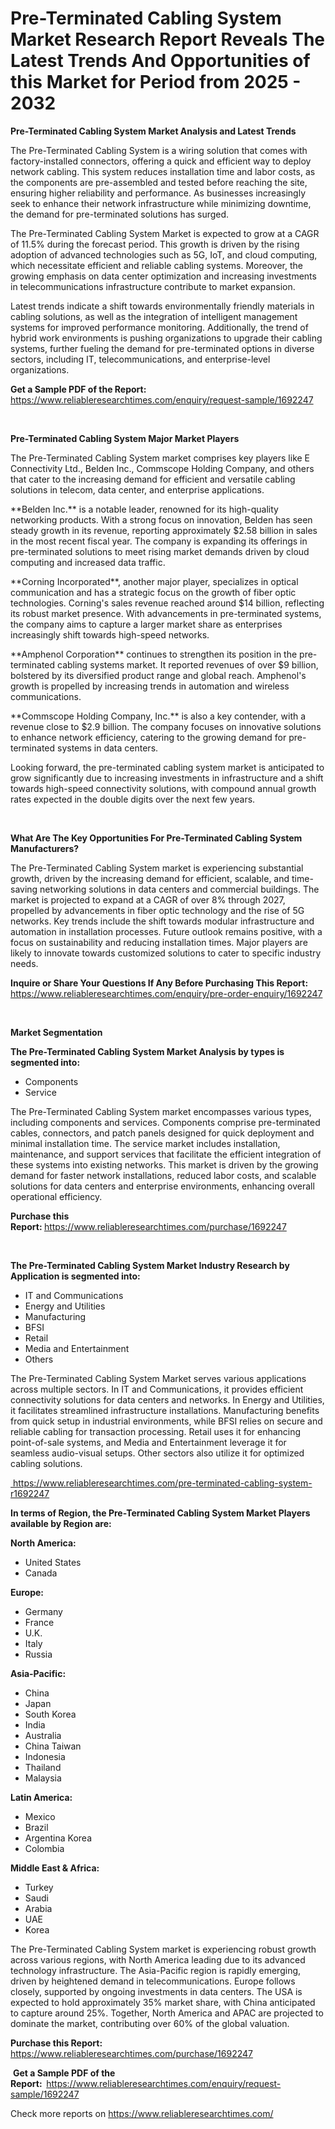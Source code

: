 <p><h1>Pre-Terminated Cabling System Market Research Report Reveals The Latest Trends And Opportunities of this Market for Period from 2025 - 2032</h1></p><p><strong>Pre-Terminated Cabling System Market Analysis and Latest Trends</strong></p>
<p><p>The Pre-Terminated Cabling System is a wiring solution that comes with factory-installed connectors, offering a quick and efficient way to deploy network cabling. This system reduces installation time and labor costs, as the components are pre-assembled and tested before reaching the site, ensuring higher reliability and performance. As businesses increasingly seek to enhance their network infrastructure while minimizing downtime, the demand for pre-terminated solutions has surged.</p><p>The Pre-Terminated Cabling System Market is expected to grow at a CAGR of 11.5% during the forecast period. This growth is driven by the rising adoption of advanced technologies such as 5G, IoT, and cloud computing, which necessitate efficient and reliable cabling systems. Moreover, the growing emphasis on data center optimization and increasing investments in telecommunications infrastructure contribute to market expansion. </p><p>Latest trends indicate a shift towards environmentally friendly materials in cabling solutions, as well as the integration of intelligent management systems for improved performance monitoring. Additionally, the trend of hybrid work environments is pushing organizations to upgrade their cabling systems, further fueling the demand for pre-terminated options in diverse sectors, including IT, telecommunications, and enterprise-level organizations.</p></p>
<p><strong>Get a Sample PDF of the Report:&nbsp;</strong> <a href="https://www.reliableresearchtimes.com/enquiry/request-sample/1692247?utm_campaign=3585&utm_medium=2&utm_source=Github&utm_content=ia&utm_term=27032025&utm_id=pre-terminated-cabling-system">https://www.reliableresearchtimes.com/enquiry/request-sample/1692247</a></p>
<p>&nbsp;</p>
<p><strong>Pre-Terminated Cabling System Major Market Players</strong></p>
<p><p>The Pre-Terminated Cabling System market comprises key players like E Connectivity Ltd., Belden Inc., Commscope Holding Company, and others that cater to the increasing demand for efficient and versatile cabling solutions in telecom, data center, and enterprise applications. </p><p>**Belden Inc.** is a notable leader, renowned for its high-quality networking products. With a strong focus on innovation, Belden has seen steady growth in its revenue, reporting approximately $2.58 billion in sales in the most recent fiscal year. The company is expanding its offerings in pre-terminated solutions to meet rising market demands driven by cloud computing and increased data traffic.</p><p>**Corning Incorporated**, another major player, specializes in optical communication and has a strategic focus on the growth of fiber optic technologies. Corning's sales revenue reached around $14 billion, reflecting its robust market presence. With advancements in pre-terminated systems, the company aims to capture a larger market share as enterprises increasingly shift towards high-speed networks.</p><p>**Amphenol Corporation** continues to strengthen its position in the pre-terminated cabling systems market. It reported revenues of over $9 billion, bolstered by its diversified product range and global reach. Amphenol's growth is propelled by increasing trends in automation and wireless communications.</p><p>**Commscope Holding Company, Inc.** is also a key contender, with a revenue close to $2.9 billion. The company focuses on innovative solutions to enhance network efficiency, catering to the growing demand for pre-terminated systems in data centers.</p><p>Looking forward, the pre-terminated cabling system market is anticipated to grow significantly due to increasing investments in infrastructure and a shift towards high-speed connectivity solutions, with compound annual growth rates expected in the double digits over the next few years.</p></p>
<p>&nbsp;</p>
<p><strong>What Are The Key Opportunities For Pre-Terminated Cabling System Manufacturers?</strong></p>
<p><p>The Pre-Terminated Cabling System market is experiencing substantial growth, driven by the increasing demand for efficient, scalable, and time-saving networking solutions in data centers and commercial buildings. The market is projected to expand at a CAGR of over 8% through 2027, propelled by advancements in fiber optic technology and the rise of 5G networks. Key trends include the shift towards modular infrastructure and automation in installation processes. Future outlook remains positive, with a focus on sustainability and reducing installation times. Major players are likely to innovate towards customized solutions to cater to specific industry needs.</p></p>
<p><strong>Inquire or Share Your Questions If Any Before Purchasing This Report:</strong> <a href="https://www.reliableresearchtimes.com/enquiry/pre-order-enquiry/1692247?utm_campaign=3585&utm_medium=2&utm_source=Github&utm_content=ia&utm_term=27032025&utm_id=pre-terminated-cabling-system">https://www.reliableresearchtimes.com/enquiry/pre-order-enquiry/1692247</a></p>
<p>&nbsp;</p>
<p><strong>Market Segmentation</strong></p>
<p><strong>The Pre-Terminated Cabling System Market Analysis by types is segmented into:</strong></p>
<p><ul><li>Components</li><li>Service</li></ul></p>
<p><p>The Pre-Terminated Cabling System market encompasses various types, including components and services. Components comprise pre-terminated cables, connectors, and patch panels designed for quick deployment and minimal installation time. The service market includes installation, maintenance, and support services that facilitate the efficient integration of these systems into existing networks. This market is driven by the growing demand for faster network installations, reduced labor costs, and scalable solutions for data centers and enterprise environments, enhancing overall operational efficiency.</p></p>
<p><strong>Purchase this Report:&nbsp;</strong><a href="https://www.reliableresearchtimes.com/purchase/1692247?utm_campaign=3585&utm_medium=2&utm_source=Github&utm_content=ia&utm_term=27032025&utm_id=pre-terminated-cabling-system">https://www.reliableresearchtimes.com/purchase/1692247</a></p>
<p>&nbsp;</p>
<p><strong>The Pre-Terminated Cabling System Market Industry Research by Application is segmented into:</strong></p>
<p><ul><li>IT and Communications</li><li>Energy and Utilities</li><li>Manufacturing</li><li>BFSI</li><li>Retail</li><li>Media and Entertainment</li><li>Others</li></ul></p>
<p><p>The Pre-Terminated Cabling System Market serves various applications across multiple sectors. In IT and Communications, it provides efficient connectivity solutions for data centers and networks. In Energy and Utilities, it facilitates streamlined infrastructure installations. Manufacturing benefits from quick setup in industrial environments, while BFSI relies on secure and reliable cabling for transaction processing. Retail uses it for enhancing point-of-sale systems, and Media and Entertainment leverage it for seamless audio-visual setups. Other sectors also utilize it for optimized cabling solutions.</p></p>
<p><a href="https://www.reliableresearchtimes.com/pre-terminated-cabling-system-r1692247?utm_campaign=3585&utm_medium=2&utm_source=Github&utm_content=ia&utm_term=27032025&utm_id=pre-terminated-cabling-system">&nbsp;https://www.reliableresearchtimes.com/pre-terminated-cabling-system-r1692247</a></p>
<p><strong>In terms of Region, the Pre-Terminated Cabling System Market Players available by Region are:</strong></p>
<p>
    <p> <strong> North America: </strong>
        <ul>
            <li>United States</li>
            <li>Canada</li>
        </ul>
        </p> 
    <p> <strong> Europe: </strong>
        <ul>
            <li>Germany</li>
            <li>France</li>
            <li>U.K.</li>
            <li>Italy</li>
            <li>Russia</li>
        </ul>
        </p> 
    <p> <strong> Asia-Pacific: </strong>
        <ul>
            <li>China</li>
            <li>Japan</li>
            <li>South Korea</li>
            <li>India</li>
            <li>Australia</li>
            <li>China Taiwan</li>
            <li>Indonesia</li>
            <li>Thailand</li>
            <li>Malaysia</li>
        </ul>
        </p> 
    <p> <strong> Latin America: </strong>
        <ul>
            <li>Mexico</li>
            <li>Brazil</li>
            <li>Argentina Korea</li>
            <li>Colombia</li>
        </ul>
        </p> 
    <p> <strong> Middle East & Africa: </strong>
        <ul>
            <li>Turkey</li>
            <li>Saudi</li>
            <li>Arabia</li>
            <li>UAE</li>
            <li>Korea</li>
        </ul>
    </p>
    </p>
<p><p>The Pre-Terminated Cabling System market is experiencing robust growth across various regions, with North America leading due to its advanced technology infrastructure. The Asia-Pacific region is rapidly emerging, driven by heightened demand in telecommunications. Europe follows closely, supported by ongoing investments in data centers. The USA is expected to hold approximately 35% market share, with China anticipated to capture around 25%. Together, North America and APAC are projected to dominate the market, contributing over 60% of the global valuation.</p></p>
<p><strong>Purchase this Report: </strong><a href="https://www.reliableresearchtimes.com/purchase/1692247?utm_campaign=3585&utm_medium=2&utm_source=Github&utm_content=ia&utm_term=27032025&utm_id=pre-terminated-cabling-system">https://www.reliableresearchtimes.com/purchase/1692247</a></p>
<p>&nbsp;<strong>Get a Sample PDF of the Report:&nbsp;&nbsp;</strong><a href="https://www.reliableresearchtimes.com/enquiry/request-sample/1692247?utm_campaign=3585&utm_medium=2&utm_source=Github&utm_content=ia&utm_term=27032025&utm_id=pre-terminated-cabling-system">https://www.reliableresearchtimes.com/enquiry/request-sample/1692247</a></p>
<p><strong></strong></p>
<p>Check more reports on <a href="https://www.reliableresearchtimes.com/?utm_campaign=3585&utm_medium=2&utm_source=Github&utm_content=ia&utm_term=27032025&utm_id=pre-terminated-cabling-system">https://www.reliableresearchtimes.com/</a></p>